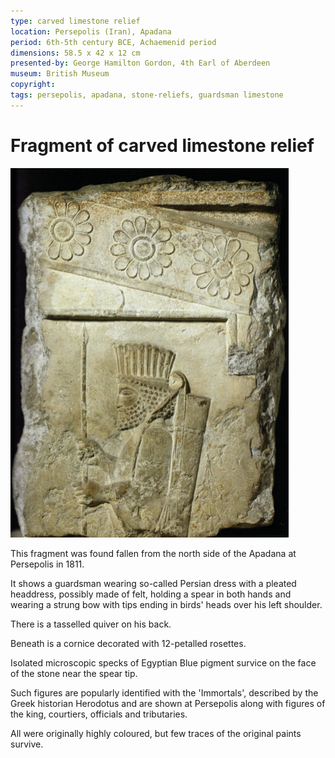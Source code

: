```yaml
---
type: carved limestone relief
location: Persepolis (Iran), Apadana
period: 6th-5th century BCE, Achaemenid period
dimensions: 58.5 x 42 x 12 cm
presented-by: George Hamilton Gordon, 4th Earl of Aberdeen
museum: British Museum
copyright:
tags: persepolis, apadana, stone-reliefs, guardsman limestone
---
```


# Fragment of carved limestone relief

![fragment](./image1.png)

This fragment was found fallen from the north side of the Apadana at Persepolis in 1811.

It shows a guardsman wearing so-called Persian dress with
a pleated headdress, possibly made of felt, holding a spear in both hands and wearing a strung bow with tips ending in birds' heads over his left shoulder.

There is a tasselled quiver on his back.

Beneath is a cornice decorated with 12-petalled rosettes.

Isolated microscopic specks of Egyptian Blue pigment survice on the face of the stone near the spear tip.

Such figures are popularly identified with the 'Immortals', described by the Greek historian Herodotus and are shown at Persepolis along with figures of the king, courtiers, officials and tributaries.

All were originally highly coloured, but few traces of the original paints survive.
